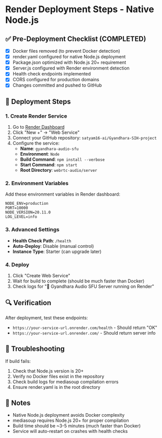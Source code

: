 # Render Deployment Steps - Native Node.js

## ✅ Pre-Deployment Checklist (COMPLETED)
- [x] Docker files removed (to prevent Docker detection)
- [x] render.yaml configured for native Node.js deployment
- [x] Package.json optimized with Node.js 20+ requirement
- [x] Server.js configured with Render environment detection
- [x] Health check endpoints implemented
- [x] CORS configured for production domains
- [x] Changes committed and pushed to GitHub

## 🚀 Deployment Steps

### 1. Create Render Service
1. Go to [Render Dashboard](https://dashboard.render.com)
2. Click "New +" → "Web Service"
3. Connect your GitHub repository: `satyam16-ai/Gyandhara-SIH-project`
4. Configure the service:
   - **Name**: `gyandhara-audio-sfu`
   - **Environment**: `Node`
   - **Build Command**: `npm install --verbose`
   - **Start Command**: `npm start`
   - **Root Directory**: `webrtc-audio/server`

### 2. Environment Variables
Add these environment variables in Render dashboard:
```
NODE_ENV=production
PORT=10000
NODE_VERSION=20.11.0
LOG_LEVEL=info
```

### 3. Advanced Settings
- **Health Check Path**: `/health`
- **Auto-Deploy**: Disable (manual control)
- **Instance Type**: Starter (can upgrade later)

### 4. Deploy
1. Click "Create Web Service"
2. Wait for build to complete (should be much faster than Docker)
3. Check logs for "🚀 Gyandhara Audio SFU Server running on Render"

## 🔍 Verification
After deployment, test these endpoints:
- `https://your-service-url.onrender.com/health` - Should return "OK"
- `https://your-service-url.onrender.com/` - Should return server info

## 🐛 Troubleshooting
If build fails:
1. Check that Node.js version is 20+
2. Verify no Docker files exist in the repository
3. Check build logs for mediasoup compilation errors
4. Ensure render.yaml is in the root directory

## 📝 Notes
- Native Node.js deployment avoids Docker complexity
- mediasoup requires Node.js 20+ for proper compilation
- Build time should be ~3-5 minutes (much faster than Docker)
- Service will auto-restart on crashes with health checks